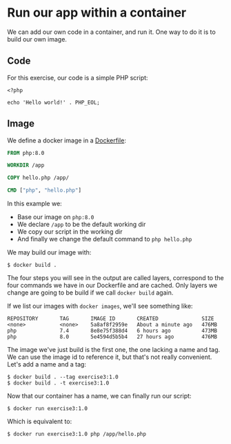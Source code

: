 # Run our app within a container

We can add our own code in a container, and run it. One way to do it is to build our own image.

## Code

For this exercise, our code is a simple PHP script:

    <?php
    
    echo 'Hello world!' . PHP_EOL;

## Image

We define a docker image in a [Dockerfile](https://docs.docker.com/engine/reference/builder/): 

````dockerfile
FROM php:8.0

WORKDIR /app

COPY hello.php /app/

CMD ["php", "hello.php"]
````

In this example we: 

- Base our image on `php:8.0`
- We declare `/app` to be the default working dir
- We copy our script in the working dir
- And finally we change the default command to `php hello.php`

We may build our image with: 

    $ docker build .

The four steps you will see in the output are called layers, correspond to the four commands we have in our Dockerfile and are cached. Only layers we change are going to be build if we call `docker build` again.

If we list our images with `docker images`, we'll see something like: 

    REPOSITORY       TAG       IMAGE ID       CREATED              SIZE
    <none>           <none>    5a8af8f2959e   About a minute ago   476MB
    php              7.4       8e8e75f388d4   6 hours ago          473MB
    php              8.0       5e4594d5b5b4   27 hours ago         476MB

The image we've just build is the first one, the one lacking a name and tag. We can use the image id to reference it, but that's not really convenient. Let's add a name and a tag:

    $ docker build . --tag exercise3:1.0
    $ docker build . -t exercise3:1.0

Now that our container has a name, we can finally run our script:

    $ docker run exercise3:1.0 

Which is equivalent to: 

    $ docker run exercise3:1.0 php /app/hello.php
